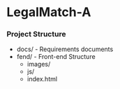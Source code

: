 # LegalMatch-A

### Project Structure
* docs/ - Requirements documents
* fend/ - Front-end Structure 
    *   images/
    *   js/
    *   index.html 